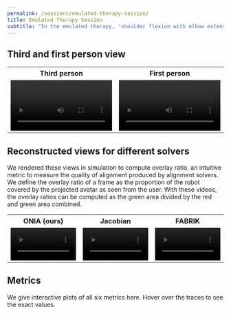 ```yaml
---
permalink: /sessions/emulated-therapy-session/
title: Emulated Therapy Session
subtitle: "In the emulated therapy, 'shoulder flexion with elbow extension therapy', we program the robot to follow a trajectory that guides the user's forearm to rotate around his elbow joint. The metrics evaluated for every solver is presented here."
---
```


<script src="https://vjs.zencdn.net/8.0.4/video.min.js"></script>


## Third and first person view

<table style="table-layout:fixed;width:100%;">
    <tr>
      <th style="width:50%">Third person</th>
      <th style="width:50%">First person</th>
    </tr>
    <tr>
        <td>
          <video class="video-js" style="display:block;width:100%;height:fit-content;" controls preload="auto">
            <source src="/system-videos/third-person.webm" type="video/webm">
          </video>
        </td>
        <td>
          <video class="video-js" style="display:block;width:100%;height:fit-content;" controls preload="auto">
            <source src="/system-videos/first-person.webm" type="video/webm">
          </video>
        </td>
    </tr>
</table>

## Reconstructed views for different solvers
We rendered these views in simulation to compute overlay ratio, an intuitive metric to measure
the quality of alignment produced by alignment solvers. We define the overlay ratio of a frame as the proportion of the robot covered by the projected avatar
as seen from the user. With these videos, the overlay ratios can be computed as the green area divided by the red and green area combined.

<table style="table-layout:fixed;width:100%;">
    <tr><th style="width:33.333%">ONIA (ours)</th><th style="width:33.333%">Jacobian</th><th style="width:33.333%">FABRIK</th></tr>
    <tr>
        <td>
        <video class="video-js" style="display:block;width:100%;height:fit-content;" controls preload="auto">
        <source src="/system-videos/solver-onia.webm" type="video/webm">
        </video>
        </td>
        <td>
        <video class="video-js" style="display:block;width:100%;height:fit-content;" controls preload="auto">
        <source src="/system-videos/solver-onia.webm" type="video/webm">
        </video>
        </td>
        <td>
        <video class="video-js" style="display:block;width:100%;height:fit-content;" controls preload="auto">
        <source src="/system-videos/solver-onia.webm" type="video/webm">
        </video>
        </td>
    </tr>
</table>

## Metrics
We give interactive plots of all six metrics here. Hover over the traces to see the exact values.

<div id="plot-overlay-ratio" style="margin-left:auto;margin-right:auto;margin-top:20px;max-width:60%;height:400px;"></div>
<div id="plot-elbow-dev" style="margin-left:auto;margin-right:auto;margin-top:20px;max-width:60%;height:400px;"></div>
<div id="plot-wrist-dev" style="margin-left:auto;margin-right:auto;margin-top:20px;max-width:60%;height:400px;"></div>
<div id="plot-fore-scaling" style="margin-left:auto;margin-right:auto;margin-top:20px;max-width:60%;height:400px;"></div>
<div id="plot-upper-scaling" style="margin-left:auto;margin-right:auto;margin-top:20px;max-width:60%;height:400px;"></div>
<div id="plot-run-time" style="margin-left:auto;margin-right:auto;margin-top:20px;max-width:60%;height:400px;"></div>